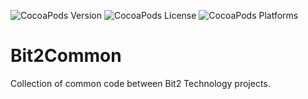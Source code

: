 ![CocoaPods Version](https://img.shields.io/cocoapods/v/Bit2Common.svg) ![CocoaPods License](https://img.shields.io/cocoapods/l/Bit2Common.svg) ![CocoaPods Platforms](https://img.shields.io/cocoapods/p/Bit2Common.svg)

#  Bit2Common
Collection of common code between Bit2 Technology projects.
